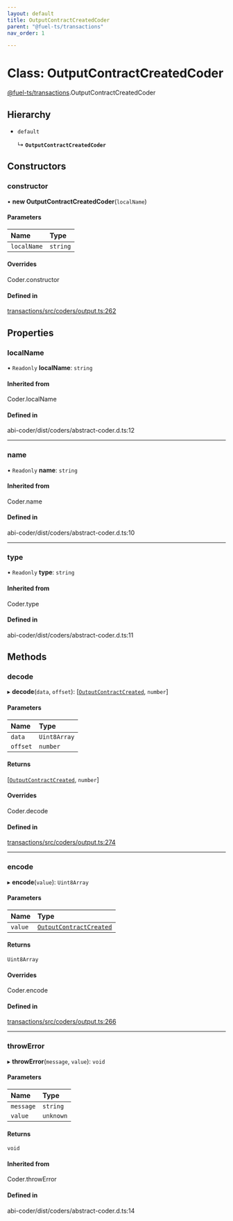 ```yaml
---
layout: default
title: OutputContractCreatedCoder
parent: "@fuel-ts/transactions"
nav_order: 1

---
```


# Class: OutputContractCreatedCoder

[@fuel-ts/transactions](../index.md).OutputContractCreatedCoder

## Hierarchy

- `default`

  ↳ **`OutputContractCreatedCoder`**

## Constructors

### constructor

• **new OutputContractCreatedCoder**(`localName`)

#### Parameters

| Name | Type |
| :------ | :------ |
| `localName` | `string` |

#### Overrides

Coder.constructor

#### Defined in

[transactions/src/coders/output.ts:262](https://github.com/FuelLabs/fuels-ts/blob/master/packages/transactions/src/coders/output.ts#L262)

## Properties

### localName

• `Readonly` **localName**: `string`

#### Inherited from

Coder.localName

#### Defined in

abi-coder/dist/coders/abstract-coder.d.ts:12

___

### name

• `Readonly` **name**: `string`

#### Inherited from

Coder.name

#### Defined in

abi-coder/dist/coders/abstract-coder.d.ts:10

___

### type

• `Readonly` **type**: `string`

#### Inherited from

Coder.type

#### Defined in

abi-coder/dist/coders/abstract-coder.d.ts:11

## Methods

### decode

▸ **decode**(`data`, `offset`): [[`OutputContractCreated`](../index.md#outputcontractcreated), `number`]

#### Parameters

| Name | Type |
| :------ | :------ |
| `data` | `Uint8Array` |
| `offset` | `number` |

#### Returns

[[`OutputContractCreated`](../index.md#outputcontractcreated), `number`]

#### Overrides

Coder.decode

#### Defined in

[transactions/src/coders/output.ts:274](https://github.com/FuelLabs/fuels-ts/blob/master/packages/transactions/src/coders/output.ts#L274)

___

### encode

▸ **encode**(`value`): `Uint8Array`

#### Parameters

| Name | Type |
| :------ | :------ |
| `value` | [`OutputContractCreated`](../index.md#outputcontractcreated) |

#### Returns

`Uint8Array`

#### Overrides

Coder.encode

#### Defined in

[transactions/src/coders/output.ts:266](https://github.com/FuelLabs/fuels-ts/blob/master/packages/transactions/src/coders/output.ts#L266)

___

### throwError

▸ **throwError**(`message`, `value`): `void`

#### Parameters

| Name | Type |
| :------ | :------ |
| `message` | `string` |
| `value` | `unknown` |

#### Returns

`void`

#### Inherited from

Coder.throwError

#### Defined in

abi-coder/dist/coders/abstract-coder.d.ts:14
